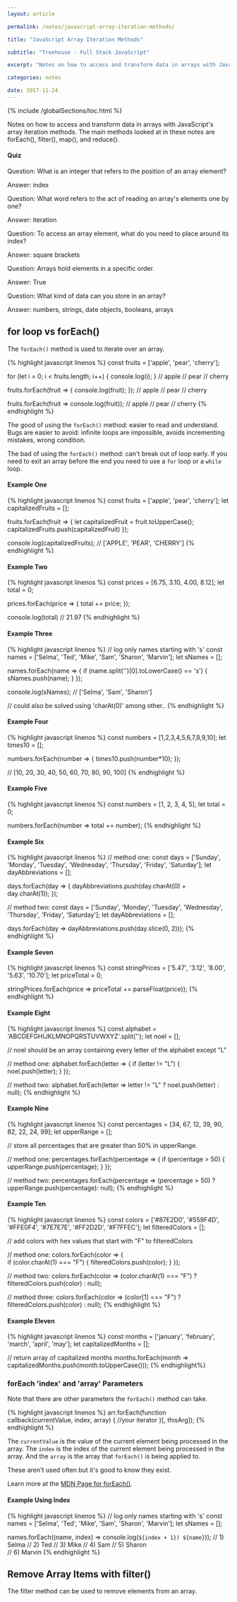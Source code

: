 ```yaml
---
layout: article

permalink: /notes/javascript-array-iteration-methods/

title: "JavaScript Array Iteration Methods"

subtitle: "Treehouse - Full Stack JavaScript"

excerpt: "Notes on how to access and transform data in arrays with JavaScript's array iteration methods. The main methods looked at in these notes are forEach(), filter(), map(), and reduce()."

categories: notes

date: 2017-11-24
---
```


{% include /globalSections/toc.html %}

Notes on how to access and transform data in arrays with JavaScript's array iteration methods. The main methods looked at in these notes are forEach(), filter(), map(), and reduce().

#### Quiz

Question: What is an integer that refers to the position of an array element?

Answer: index

Question: What word refers to the act of reading an array's elements one by one?

Answer: iteration

Question: To access an array element, what do you need to place around its index?

Answer: square brackets

Question: Arrays hold elements in a specific order.

Answer: True

Question: What kind of data can you store in an array?

Answer: numbers, strings, date objects, booleans, arrays

## for loop vs forEach()

The `forEach()` method is used to iterate over an array.

{% highlight javascript linenos %}
const fruits = ['apple', 'pear', 'cherry'];

for (let i = 0; i < fruits.length; i++) {
  console.log(i);
}
// apple
// pear
// cherry

fruits.forEach(fruit => {
  console.log(fruit);
});
// apple
// pear
// cherry

fruits.forEach(fruit => console.log(fruit));
// apple
// pear
// cherry
{% endhighlight %}

The good of using the `forEach()` method: easier to read and understand. Bugs are easier to avoid: infinite loops are impossible, avoids incrementing mistakes, wrong condition.

The bad of using the `forEach()` method: can't break out of loop early. If you need to exit an array before the end you need to use a `for` loop or a `while` loop.

#### Example One

{% highlight javascript linenos %}
const fruits = ['apple', 'pear', 'cherry'];
let capitalizedFruits = [];

fruits.forEach(fruit => {
  let capitalizedFruit = fruit.toUpperCase();
  capitalizedFruits.push(capitalizedFruit)
});

console.log(capitalizedFruits);
// ['APPLE', 'PEAR', 'CHERRY']
{% endhighlight %}

#### Example Two

{% highlight javascript linenos %}
const prices = [6.75, 3.10, 4.00, 8.12];
let total = 0;

prices.forEach(price => {
  total += price;
});

console.log(total)
// 21.97
{% endhighlight %}

#### Example Three

{% highlight javascript linenos %}
// log only names starting with 's'
const names = ['Selma', 'Ted', 'Mike', 'Sam', 'Sharon', 'Marvin']; 
let sNames = [];

names.forEach(name => {
  if (name.split('')[0].toLowerCase() == 's') {
    sNames.push(name);
  }
});

console.log(sNames);
// ['Selma', 'Sam', 'Sharon']

// could also be solved using 'charAt(0)' among other..
{% endhighlight %}

#### Example Four

{% highlight javascript linenos %}
const numbers = [1,2,3,4,5,6,7,8,9,10];
let times10 = [];

numbers.forEach(number => {
  times10.push(number*10);
});

// [10, 20, 30, 40, 50, 60, 70, 80, 90, 100]
{% endhighlight %}

#### Example Five

{% highlight javascript linenos %}
const numbers = [1, 2, 3, 4, 5];
let total = 0;

numbers.forEach(number => total += number);
{% endhighlight %}

#### Example Six

{% highlight javascript linenos %}
// method one:
const days = ['Sunday', 'Monday', 'Tuesday', 'Wednesday', 'Thursday', 'Friday', 'Saturday'];
let dayAbbreviations = [];

days.forEach(day => {
  dayAbbreviations.push(day.charAt(0) + day.charAt(1));
});

// method two:
const days = ['Sunday', 'Monday', 'Tuesday', 'Wednesday', 'Thursday', 'Friday', 'Saturday'];
let dayAbbreviations = [];

days.forEach(day => dayAbbreviations.push(day.slice(0, 2)));
{% endhighlight %}

#### Example Seven

{% highlight javascript linenos %}
const stringPrices = ['5.47', '3.12', '8.00', '5.63', '10.70'];
let priceTotal = 0;

stringPrices.forEach(price => priceTotal += parseFloat(price));
{% endhighlight %}

#### Example Eight

{% highlight javascript linenos %}
const alphabet = 'ABCDEFGHIJKLMNOPQRSTUVWXYZ'.split('');
let noel = [];

// noel should be an array containing every letter of the alphabet except "L"

// method one:
alphabet.forEach(letter => {
  if (letter != "L") {
    noel.push(letter);
  }
});

// method two:
alphabet.forEach(letter => letter != "L" ? noel.push(letter) : null);
{% endhighlight %}

#### Example Nine

{% highlight javascript linenos %}
const percentages = [34, 67, 12, 39, 90, 82, 22, 24, 99];
let upperRange = [];

// store all percentages that are greater than 50% in upperRange.

// method one:
percentages.forEach(percentage => {
  if (percentage > 50) {
    upperRange.push(percentage);
  }
});

// method two:
percentages.forEach(percentage => (percentage > 50) ? upperRange.push(percentage): null);
{% endhighlight %}

#### Example Ten

{% highlight javascript linenos %}
const colors = ['#87E2D0', '#559F4D', '#FFE0F4', '#7E7E7E', '#FF2D2D', '#F7FFEC'];
let filteredColors = [];

// add colors with hex values that start with "F" to filteredColors

// method one:
colors.forEach(color => {  
  if (color.charAt(1) === "F") {
    filteredColors.push(color);
  }
});

// method two:
colors.forEach(color => (color.charAt(1) === "F") ? filteredColors.push(color) : null);

// method three:
colors.forEach(color => (color[1] === "F") ? filteredColors.push(color) : null);
{% endhighlight %}

#### Example Eleven

{% highlight javascript linenos %}
const months = ['january', 'february', 'march', 'april', 'may'];
let capitalizedMonths = [];

// return array of capitalized months
months.forEach(month => capitalizedMonths.push(month.toUpperCase()));
{% endhighlight%}

### forEach 'index' and 'array' Parameters

Note that there are other parameters the `forEach()` method can take.

{% highlight javascript linenos %}
arr.forEach(function callback(currentValue, index, array) {
    //your iterator
}[, thisArg]);
{% endhighlight %}

The `currentValue` is the value of the current element being processed in the array. The `index` is the index of the current element being processed in the array. And the `array` is the array that `forEach()` is being applied to.

These aren't used often but it's good to know they exist.

Learn more at the <a href="https://developer.mozilla.org/en-US/docs/Web/JavaScript/Reference/Global_Objects/Array/forEach">MDN Page for forEach()</a>.

#### Example Using Index

{% highlight javascript linenos %}
// log only names starting with 's'
const names = ['Selma', 'Ted', 'Mike', 'Sam', 'Sharon', 'Marvin']; 
let sNames = [];

names.forEach((name, index) => console.log(`${index + 1}) ${name}`));
// 1) Selma
// 2) Ted
// 3) Mike
// 4) Sam
// 5) Sharon    
// 6) Marvin
{% endhighlight %}

## Remove Array Items with filter()

The filter method can be used to remove elements from an array.

